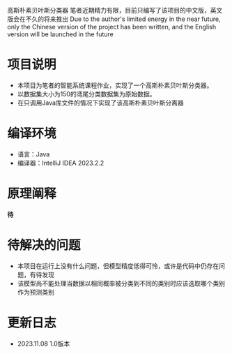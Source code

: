 高斯朴素贝叶斯分类器
笔者近期精力有限，目前只编写了该项目的中文版，英文版会在不久的将来推出
Due to the author's limited energy in the near future, only the Chinese version of the project has been written, and the English version will be launched in the future

# 项目说明

<ul>
    <li>本项目为笔者的智能系统课程作业，实现了一个高斯朴素贝叶斯分类器。</li>
    <li>以数据集大小为150的鸢尾分类数据集为原始数据。</li>
    <li>在只调用Java库文件的情况下实现了该高斯朴素贝叶斯分离器</li>
</ul>

# 编译环境

<ul>
    <li>语言：Java</li>
    <li>编译器：IntelliJ IDEA 2023.2.2</li>
</ul>

# 原理阐释

**待**

# 待解决的问题

<ul>
    <li>本项目在运行上没有什么问题，但模型精度低得可怜，或许是代码中仍存在问题，有待发现</li>
    <li>该模型尚不能处理当数据以相同概率被分类到不同的类别时应该选取哪个类别作为预测类别</li>
</ul>

# 更新日志

<ul>
    <li>2023.11.08 1.0版本</li>
</ul>





